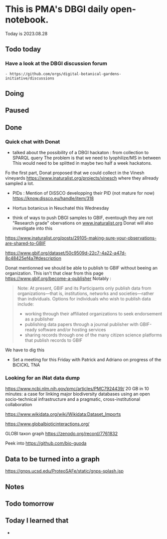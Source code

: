 

# This is PMA's DBGI daily open-notebook.

Today is 2023.08.28

## Todo today

### Have a look at the DBGI discussion forum
    - https://github.com/orgs/digital-botanical-gardens-initiative/discussions
###
###

## Doing

## Paused

## Done

### Quick chat with Donat

- talked about the possibility of a DBGI hackaton : from collection to SPARQL query
The problem is that we need to lyophilize/MS in between
This would need to be splitted in maybe two half a week hackatons.

Fo the first part, Donat proposed that we could collect in the Vinesh vineyards https://www.inaturalist.org/projects/vinesch where they allready sampled a lot.

- PIDs :
Mention of DiSSCO developping their PID (not mature for now) https://know.dissco.eu/handle/item/318

- Hortus botanicus in Neuchatel this Wednesday 

- think of ways to push DBGI samples to GBIF, eventough they are not "Research grade" obervations on www.inaturalist.org
Donat will also investigate into this

https://www.inaturalist.org/posts/29105-making-sure-your-observations-are-shared-to-GBIF

https://www.gbif.org/dataset/50c9509d-22c7-4a22-a47d-8c48425ef4a7#description

Donat mentionned we should be able to publish to GBIF without beeing an organization.
This isn't that clear from this page https://www.gbif.org/become-a-publisher
Notably :

> Note: At present, GBIF and its Participants only publish data from organizations—that is, institutions, networks and societies—rather than individuals. Options for individuals who wish to publish data include:
> 
> - working through their affiliated organizations to seek endorsement as a publisher
> - publishing data papers through a journal publisher with GBIF-ready software and/or hosting services
> - sharing records through one of the many citizen science platforms that publish records to GBIF

We have to dig this

- Set a meeting for this Friday with Patrick and Adriano on progress of the BiCICKL TNA 


### Looking for an iNat data dump

https://www.ncbi.nlm.nih.gov/pmc/articles/PMC7924439/
20 GB in 10 minutes: a case for linking major biodiversity databases using an open socio-technical infrastructure and a pragmatic, cross-institutional collaboration

https://www.wikidata.org/wiki/Wikidata:Dataset_Imports

https://www.globalbioticinteractions.org/

GLOBI taxon graph https://zenodo.org/record/7761832


Peek into https://github.com/bio-guoda


## Data to be turned into a graph

https://gnps.ucsd.edu/ProteoSAFe/static/gnps-splash.jsp








## Notes

## Todo tomorrow

###
###
###


## Today I learned that

-